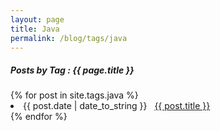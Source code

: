 ```yaml
---
layout: page
title: Java
permalink: /blog/tags/java
---
```

 
<h5> Posts by Tag : {{ page.title }} </h5>

<div class="card">
{% for post in site.tags.java %}
    <li class="category-posts">
        <span>{{ post.date | date_to_string }}</span> &nbsp; <a href="{{ post.url }}">{{ post.title }}</a>
    </li>
{% endfor %}
</div>